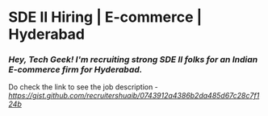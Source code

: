 # SDE II Hiring | E-commerce | Hyderabad
### ***Hey, Tech Geek! I'm recruiting strong SDE II folks for an Indian E-commerce firm for Hyderabad.*** 
Do check the link to see the job description - _https://gist.github.com/recruitershuaib/0743912a4386b2da485d67c28c7f124b_
